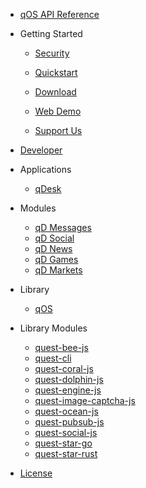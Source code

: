 - [qOS API Reference](api.md)

- Getting Started

  - [Security](security.md)

  - [Quickstart](quickstart.md)

  - [Download](download.md)

  - [Web Demo](web-demo.md)

  - [Support Us](support-us.md)

- [Developer](development.md)

- Applications

  - [qDesk](qDesk.md)

- Modules

    - [qD Messages](qd-messages-ts.md)
    - [qD Social](qd-social-ts.md)
    - [qD News](qd-news-ts.md)
    - [qD Games](qd-games-ts.md)
    - [qD Markets](qd-market-ts.md)

- Library
  - [qOS](quest-os-js.md)

- Library Modules

  + [quest-bee-js](quest-bee-js)
  + [quest-cli](quest-cli)
  + [quest-coral-js](quest-coral-js)
  + [quest-dolphin-js](quest-dolphin-js)
  + [quest-engine-js](quest-engine-js)
  + [quest-image-captcha-js](quest-image-captcha-js)
  + [quest-ocean-js](quest-ocean-js)
  + [quest-pubsub-js](quest-pubsub-js)
  + [quest-social-js](quest-social-js)
  + [quest-star-go](quest-star-go)
  + [quest-star-rust](quest-star-rust)
 - [License](license.md)
